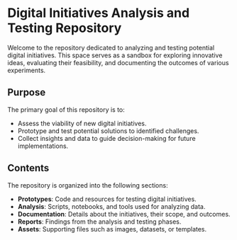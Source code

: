# Digital Initiatives Analysis and Testing Repository

Welcome to the repository dedicated to analyzing and testing potential digital initiatives. This space serves as a sandbox for exploring innovative ideas, evaluating their feasibility, and documenting the outcomes of various experiments.

## Purpose
The primary goal of this repository is to:
- Assess the viability of new digital initiatives.
- Prototype and test potential solutions to identified challenges.
- Collect insights and data to guide decision-making for future implementations.

## Contents
The repository is organized into the following sections:
- **Prototypes**: Code and resources for testing digital initiatives.
- **Analysis**: Scripts, notebooks, and tools used for analyzing data.
- **Documentation**: Details about the initiatives, their scope, and outcomes.
- **Reports**: Findings from the analysis and testing phases.
- **Assets**: Supporting files such as images, datasets, or templates.

